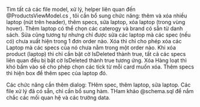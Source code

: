 Tìm tất cả các file model, xử lý, helper liên quan đến @ProductsViewModel.cs , tôi cần bổ sung chức năng: thêm và xóa nhiều laptop (nút trên header), thêm specs, sửa laptop, xóa laptop (trong vùng hover). 
Thêm laptop có thể chọn các caterogy và brand có sẵn từ danh sách.
Sửa cũng tương tự nhưng chỉ được sửa các laptop mà các spec (nếu có) chưa xuất hiện trong 1 đơn order nào.
Xóa thì chỉ cho phép xóa các Laptop mà các specs của nó chưa nằm trong một order nào. Khi xóa product (laptop) thì chỉ cần bật cờ IsDeleted thành true, tất cả các specs liên quan đều bị bật cờ IsDeleted thành true tương ứng. Xóa Hàng loạt thì khó bấm vào sẽ cho phép chọn các tick từ mỗi card muốn xóa.
Thêm specs thì hiện box để thêm spec của laptop đó.


Các chức năng cần thêm dialog: THêm spec, thêm laptop, sửa laptop.
Các file xử lý đã có sẵn, chỉ cần bổ sung hàm.
THam khảo @schema.sql để nắm chắc các mối quan hệ và các trường data.

